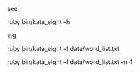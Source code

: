 
see 

ruby bin/kata_eight -h

e.g

ruby bin/kata_eight -f data/word_list.txt

ruby bin/kata_eight -f data/word_list.txt -n 4

